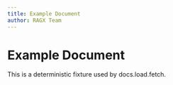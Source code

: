 ```yaml
---
title: Example Document
author: RAGX Team
---
```

# Example Document

This is a deterministic fixture used by docs.load.fetch.
